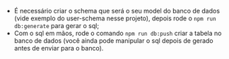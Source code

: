 - É necessário criar o schema que será o seu model do banco de dados (vide exemplo do user-schema nesse projeto), depois rode o `npm run db:generate` para gerar o sql;
- Com o sql em mãos, rode o comando `npm run db:push` criar a tabela no banco de dados (você ainda pode manipular o sql depois de gerado antes de enviar para o banco).